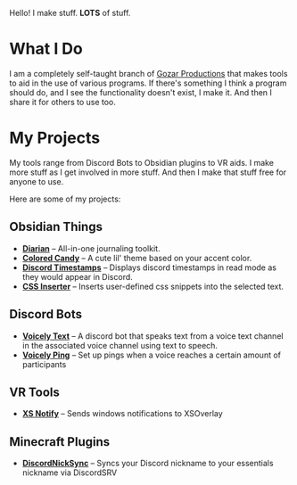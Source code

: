 Hello! I make stuff. **LOTS** of stuff.
# What I Do
I am a completely self-taught branch of [Gozar Productions](https://gozarproductions.com) that makes tools to aid in the use of various programs. If there's something I think a program should do, and I see the functionality doesn't exist, I make it. And then I share it for others to use too.
# My Projects
My tools range from Discord Bots to Obsidian plugins to VR aids. I make more stuff as I get involved in more stuff. And then I make that stuff free for anyone to use.

Here are some of my projects:
## Obsidian Things
- [**Diarian**](https://github.com/Erallie/diarian) – All-in-one journaling toolkit.
- [**Colored Candy**](https://github.com/Erallie/colored-candy) – A cute lil' theme based on your accent color.
- [**Discord Timestamps**](https://github.com/Erallie/discord-timestamps) – Displays discord timestamps in read mode as they would appear in Discord.
- [**CSS Inserter**](https://github.com/Erallie/css-inserter) – Inserts user-defined css snippets into the selected text.
## Discord Bots
- [**Voicely Text**](https://github.com/Erallie/voicely-text) – A discord bot that speaks text from a voice text channel in the associated voice channel using text to speech.
- [**Voicely Ping**](https://github.com/Erallie/voicely-ping) – Set up pings when a voice reaches a certain amount of participants
## VR Tools
- [**XS Notify**](https://github.com/Erallie/xs-notify) – Sends windows notifications to XSOverlay
## Minecraft Plugins
- [**DiscordNickSync**](https://github.com/Erallie/discord-nick-sync) – Syncs your Discord nickname to your essentials nickname via DiscordSRV
